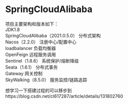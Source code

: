 # SpringCloudAlibaba

项目主要架构和版本如下：  
JDK1.8  
SpringCloudAlibaba（2021.0.5.0） 分布式架构  
Nacos（2.2.0） 注册中心/配置中心  
loadbalancer 负载均衡器   
OpenFeign 远程服务调用  
Sentinel（1.8.6） 系统保护/熔断降级  
Seata（1.6.1） 分布式事务  
Gateway 网关控制  
SkyWalking（8.5.0） 服务监控/链路追踪  

想学习一下搭建过程的可以移步到https://blog.csdn.net/cl617287/article/details/131802760  
